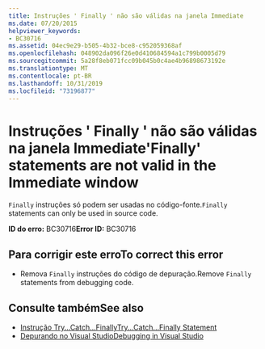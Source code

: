 ```yaml
---
title: Instruções ' Finally ' não são válidas na janela Immediate
ms.date: 07/20/2015
helpviewer_keywords:
- BC30716
ms.assetid: 04ec9e29-b505-4b32-bce8-c952059368af
ms.openlocfilehash: 048902da096f26e0d410684594a1c799b0005d79
ms.sourcegitcommit: 5a28f8eb071fcc09b045b0c4ae4b96898673192e
ms.translationtype: MT
ms.contentlocale: pt-BR
ms.lasthandoff: 10/31/2019
ms.locfileid: "73196877"
---
```

# <a name="finally-statements-are-not-valid-in-the-immediate-window"></a><span data-ttu-id="2343f-102">Instruções ' Finally ' não são válidas na janela Immediate</span><span class="sxs-lookup"><span data-stu-id="2343f-102">'Finally' statements are not valid in the Immediate window</span></span>
<span data-ttu-id="2343f-103">`Finally` instruções só podem ser usadas no código-fonte.</span><span class="sxs-lookup"><span data-stu-id="2343f-103">`Finally` statements can only be used in source code.</span></span>  
  
 <span data-ttu-id="2343f-104">**ID do erro:** BC30716</span><span class="sxs-lookup"><span data-stu-id="2343f-104">**Error ID:** BC30716</span></span>  
  
## <a name="to-correct-this-error"></a><span data-ttu-id="2343f-105">Para corrigir este erro</span><span class="sxs-lookup"><span data-stu-id="2343f-105">To correct this error</span></span>  
  
- <span data-ttu-id="2343f-106">Remova `Finally` instruções do código de depuração.</span><span class="sxs-lookup"><span data-stu-id="2343f-106">Remove `Finally` statements from debugging code.</span></span>  
  
## <a name="see-also"></a><span data-ttu-id="2343f-107">Consulte também</span><span class="sxs-lookup"><span data-stu-id="2343f-107">See also</span></span>

- [<span data-ttu-id="2343f-108">Instrução Try...Catch...Finally</span><span class="sxs-lookup"><span data-stu-id="2343f-108">Try...Catch...Finally Statement</span></span>](../../visual-basic/language-reference/statements/try-catch-finally-statement.md)
- [<span data-ttu-id="2343f-109">Depurando no Visual Studio</span><span class="sxs-lookup"><span data-stu-id="2343f-109">Debugging in Visual Studio</span></span>](/visualstudio/debugger/debugger-feature-tour)
